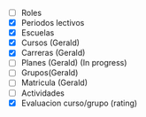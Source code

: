 - [ ] Roles
- [x] Periodos lectivos
- [x] Escuelas
- [x] Cursos (Gerald)
- [x] Carreras (Gerald) 
- [ ] Planes (Gerald) (In progress)
- [ ] Grupos(Gerald) 
- [ ] Matricula (Gerald)
- [ ] Actividades
- [x] Evaluacion curso/grupo (rating)